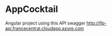 # AppCocktail
Angular project using this API swagger http://flp-api.francecentral.cloudapp.azure.com


